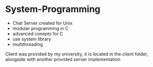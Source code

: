 # System-Programming
- Chat Server created for Unix
- modular programming in C
- advanced conepts for C
- use system library 
- multithreading 

Client was provided by my university, it is located in the client folder, alongside with another provided server implementation
